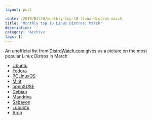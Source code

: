 ```yaml
---
layout: post

route: /2010/03/30/monthly-top-10-linux-distros-march
title: 'Monthly top 10 Linux Distros: March'
description: ''
category: 'Archive'
tags: []
---
```


An unofficial list from
<a class="ph" target="_blank" rel="noopener noreferrer" href="http://www.distrowatch.com">DistroWatch.com</a>
gives us a picture on the most popular Linux Distros in March:

- <a class="ph" target="_blank" rel="noopener noreferrer" href="http://www.ubuntu.com">Ubuntu</a>
- <a class="ph" target="_blank" rel="noopener noreferrer" href="http://fedoraproject.org/">Fedora</a>
- <a class="ph" target="_blank" rel="noopener noreferrer" href="http://pclinuxos.com/">PCLinuxOS</a>
- <a class="ph" target="_blank" rel="noopener noreferrer" href="http://www.linuxmint.com/">Mint
  </a>
- <a class="ph" target="_blank" rel="noopener noreferrer" href="http://www.opensuse.org/en/">openSUSE</a>
- <a class="ph" target="_blank" rel="noopener noreferrer" href="http://www.debian.org/">Debian</a>
- <a class="ph" target="_blank" rel="noopener noreferrer" href="http://www2.mandriva.com/">Mandriva</a>
- <a class="ph" target="_blank" rel="noopener noreferrer" href="http://sabayonlinux.org/">Sabayon</a>
- <a class="ph" target="_blank" rel="noopener noreferrer" href="https://wiki.ubuntu.com/Lubuntu">Lubuntu</a>
- <a class="ph" target="_blank" rel="noopener noreferrer" href="http://www.archlinux.org/">Arch</a>
